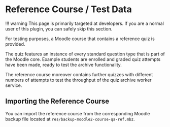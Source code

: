 # Reference Course / Test Data

!!! warning
    This page is primarily targeted at developers. If you are a normal user of
    this plugin, you can safely skip this section.

For testing purposes, a Moodle course that contains a reference quiz is provided.

The quiz features an instance of every standard question type that is part of
the Moodle core. Example students are enrolled and graded quiz attempts have
been made, ready to test the archive functionality.

The reference course moreover contains further quizzes with different numbers of
attempts to test the throughput of the quiz archive worker service.


## Importing the Reference Course

You can import the reference course from the corresponding Moodle backup file
located at `res/backup-moodle2-course-qa-ref.mbz`.

